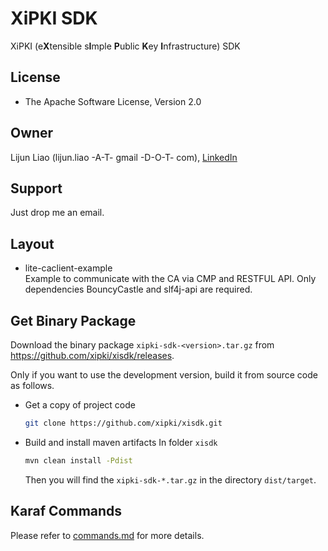 # XiPKI SDK
XiPKI (e**X**tensible s**I**mple **P**ublic **K**ey **I**nfrastructure) SDK

## License
* The Apache Software License, Version 2.0

## Owner
Lijun Liao (lijun.liao -A-T- gmail -D-O-T- com), [LinkedIn](https://www.linkedin.com/in/lijun-liao-644696b8)

## Support
Just drop me an email.

## Layout
 - lite-caclient-example  
   Example to communicate with the CA via CMP and RESTFUL API. Only dependencies BouncyCastle and
   slf4j-api are required.

## Get Binary Package

Download the binary package `xipki-sdk-<version>.tar.gz` from https://github.com/xipki/xisdk/releases.

Only if you want to use the development version, build it from source code as follows.

  - Get a copy of project code
    ```sh
    git clone https://github.com/xipki/xisdk.git
    ```

  - Build and install maven artifacts
    In folder `xisdk`
    ```sh
    mvn clean install -Pdist
    ```

    Then you will find the `xipki-sdk-*.tar.gz` in the directory `dist/target`.

Karaf Commands
-----
Please refer to [commands.md](commands.md) for more details.

